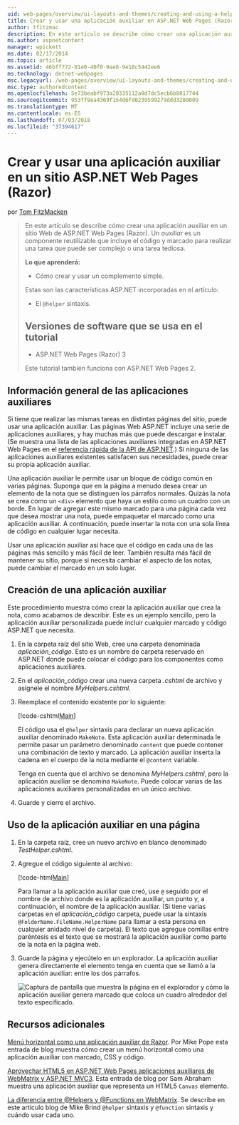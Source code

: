 ```yaml
---
uid: web-pages/overview/ui-layouts-and-themes/creating-and-using-a-helper-in-an-aspnet-web-pages-site
title: Crear y usar una aplicación auxiliar en ASP.NET Web Pages (Razor) sitio | Microsoft Docs
author: tfitzmac
description: En este artículo se describe cómo crear una aplicación auxiliar en un sitio Web de ASP.NET Web Pages (Razor). Una aplicación auxiliar es un componente reutilizable que incluye el código y el marcado para rendimiento...
ms.author: aspnetcontent
manager: wpickett
ms.date: 02/17/2014
ms.topic: article
ms.assetid: 46bff772-01e0-40f0-9ae6-9e18c5442ee6
ms.technology: dotnet-webpages
msc.legacyurl: /web-pages/overview/ui-layouts-and-themes/creating-and-using-a-helper-in-an-aspnet-web-pages-site
msc.type: authoredcontent
ms.openlocfilehash: 5e73beabf973a20335112a0d7dc5ecb6b8817744
ms.sourcegitcommit: 953ff9ea4369f154d6fd0239599279ddd3280009
ms.translationtype: MT
ms.contentlocale: es-ES
ms.lasthandoff: 07/03/2018
ms.locfileid: "37394617"
---
```

<a name="creating-and-using-a-helper-in-an-aspnet-web-pages-razor-site"></a>Crear y usar una aplicación auxiliar en un sitio ASP.NET Web Pages (Razor)
====================
por [Tom FitzMacken](https://github.com/tfitzmac)

> En este artículo se describe cómo crear una aplicación auxiliar en un sitio Web de ASP.NET Web Pages (Razor). Un *auxiliar* es un componente reutilizable que incluye el código y marcado para realizar una tarea que puede ser complejo o una tarea tediosa.
> 
> **Lo que aprenderá:** 
> 
> - Cómo crear y usar un complemento simple.
> 
> Estas son las características ASP.NET incorporadas en el artículo:
> 
> - El `@helper` sintaxis.
>   
> 
> ## <a name="software-versions-used-in-the-tutorial"></a>Versiones de software que se usa en el tutorial
> 
> 
> - ASP.NET Web Pages (Razor) 3
>   
> 
> Este tutorial también funciona con ASP.NET Web Pages 2.


## <a name="overview-of-helpers"></a>Información general de las aplicaciones auxiliares

Si tiene que realizar las mismas tareas en distintas páginas del sitio, puede usar una aplicación auxiliar. Las páginas Web ASP.NET incluye una serie de aplicaciones auxiliares, y hay muchas más que puede descargar e instalar. (Se muestra una lista de las aplicaciones auxiliares integradas en ASP.NET Web Pages en el [referencia rápida de la API de ASP.NET](https://go.microsoft.com/fwlink/?LinkId=202907).) Si ninguna de las aplicaciones auxiliares existentes satisfacen sus necesidades, puede crear su propia aplicación auxiliar.

Una aplicación auxiliar le permite usar un bloque de código común en varias páginas. Suponga que en la página a menudo desea crear un elemento de la nota que se distinguen los párrafos normales. Quizás la nota se crea como un `<div>` elemento que haya un estilo como un cuadro con un borde. En lugar de agregar este mismo marcado para una página cada vez que desea mostrar una nota, puede empaquetar el marcado como una aplicación auxiliar. A continuación, puede insertar la nota con una sola línea de código en cualquier lugar necesita.

Usar una aplicación auxiliar así hace que el código en cada una de las páginas más sencillo y más fácil de leer. También resulta más fácil de mantener su sitio, porque si necesita cambiar el aspecto de las notas, puede cambiar el marcado en un solo lugar.

## <a name="creating-a-helper"></a>Creación de una aplicación auxiliar

Este procedimiento muestra cómo crear la aplicación auxiliar que crea la nota, como acabamos de describir. Este es un ejemplo sencillo, pero la aplicación auxiliar personalizada puede incluir cualquier marcado y código ASP.NET que necesita.

1. En la carpeta raíz del sitio Web, cree una carpeta denominada *aplicación\_código*. Esto es un nombre de carpeta reservado en ASP.NET donde puede colocar el código para los componentes como aplicaciones auxiliares.
2. En el *aplicación\_código* crear una nueva carpeta *.cshtml* de archivo y asígnele el nombre *MyHelpers.cshtml*.
3. Reemplace el contenido existente por lo siguiente:

    [!code-cshtml[Main](creating-and-using-a-helper-in-an-aspnet-web-pages-site/samples/sample1.cshtml)]

    El código usa el `@helper` sintaxis para declarar un nueva aplicación auxiliar denominado `MakeNote`. Esta aplicación auxiliar determinada le permite pasar un parámetro denominado `content` que puede contener una combinación de texto y marcado. La aplicación auxiliar inserta la cadena en el cuerpo de la nota mediante el `@content` variable.

    Tenga en cuenta que el archivo se denomina *MyHelpers.cshtml*, pero la aplicación auxiliar se denomina `MakeNote`. Puede colocar varias de las aplicaciones auxiliares personalizadas en un único archivo.
4. Guarde y cierre el archivo.

## <a name="using-the-helper-in-a-page"></a>Uso de la aplicación auxiliar en una página

1. En la carpeta raíz, cree un nuevo archivo en blanco denominado *TestHelper.cshtml*.
2. Agregue el código siguiente al archivo:

    [!code-html[Main](creating-and-using-a-helper-in-an-aspnet-web-pages-site/samples/sample2.html)]

    Para llamar a la aplicación auxiliar que creó, use `@` seguido por el nombre de archivo donde es la aplicación auxiliar, un punto y, a continuación, el nombre de la aplicación auxiliar. (Si tiene varias carpetas en el *aplicación\_código* carpeta, puede usar la sintaxis `@FolderName.FileName.HelperName` para llamar a esta persona en cualquier anidado nivel de carpeta). El texto que agregue comillas entre paréntesis es el texto que se mostrará la aplicación auxiliar como parte de la nota en la página web.
3. Guarde la página y ejecútelo en un explorador. La aplicación auxiliar genera directamente el elemento tenga en cuenta que se llamó a la aplicación auxiliar: entre los dos párrafos.

    ![Captura de pantalla que muestra la página en el explorador y cómo la aplicación auxiliar genera marcado que coloca un cuadro alrededor del texto especificado.](creating-and-using-a-helper-in-an-aspnet-web-pages-site/_static/image1.jpg)

## <a name="additional-resources"></a>Recursos adicionales


[Menú horizontal como una aplicación auxiliar de Razor](http://mikepope.com/blog/DisplayBlog.aspx?permalink=2341). Por Mike Pope esta entrada de blog muestra cómo crear un menú horizontal como una aplicación auxiliar con marcado, CSS y código.

[Aprovechar HTML5 en ASP.NET Web Pages aplicaciones auxiliares de WebMatrix y ASP.NET MVC3](http://geekswithblogs.net/wildturtle/archive/2010/11/08/html5-in-asp.net-web-pages-helpers-for-webmatrix-and_aspnet_mvc3.aspx). Esta entrada de blog por Sam Abraham muestra una aplicación auxiliar que representa un HTML5 `Canvas` elemento.

[La diferencia entre @Helpers y @Functions en WebMatrix](http://www.mikesdotnetting.com/Article/173/The-Difference-Between-@Helpers-and-@Functions-In-WebMatrix). Se describe en este artículo blog de Mike Brind `@helper` sintaxis y `@function` sintaxis y cuándo usar cada uno.
